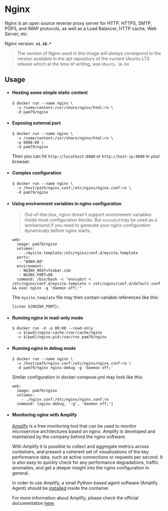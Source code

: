 # Nginx

Nginx is an open source reverse proxy server for HTTP, HTTPS, SMTP, POP3, and IMAP protocols, as well as a Load Balancer, HTTP cache, Web Server, etc.

Nginx version:  **`v1.10.*`**

> The version of Nginx used in this image will always correspond to the version available in the apt repository of the current Ubuntu LTS release which at the time of writing, was `Ubuntu 16.04`

## Usage

* #### Hosting some simple static content

  ```shell
  $ docker run --name nginx \
    -v /some/content:/usr/share/nginx/html:ro \
    -d pam79/nginx
  ```

* #### Exposing external port

  ```shell
  $ docker run --name nginx \
    -v /some/content:/usr/share/nginx/html:ro \
    -p 8080:80 \
    -d pam79/nginx
  ```

  Then you can hit `http://localhost:8080` or `http://host-ip:8080` in your browser.

* #### Complex configuration
  ```shell
  $ docker run --name nginx \
    -v /host/path/nginx.conf:/etc/nginx/nginx.conf:ro \
    -d pam79/nginx
  ```

* #### Using environment variables in nginx configuration

  > Out-of-the-box, nginx doesn't support environment variables inside most configuration blocks. But `envsubst`may be used as a workaround if you need to generate your nginx configuration dynamically before nginx starts.

  ```shell
  web:
    image: pam79/nginx
    volumes:
     - ./mysite.template:/etc/nginx/conf.d/mysite.template
    ports:
     - "8080:80"
    environment:
     - NGINX_HOST=foobar.com
     - NGINX_PORT=80
    command: /bin/bash -c "envsubst < /etc/nginx/conf.d/mysite.template > /etc/nginx/conf.d/default.conf && exec nginx -g 'daemon off;'"
  ```

  The `mysite.template` file may then contain variable references like this:

  `listen ${NGINX_PORT};`

* #### Running nginx in read-only mode

  ```shell
  $ docker run -d -p 80:80 --read-only 
    -v $(pwd)/nginx-cache:/var/cache/nginx 
    -v $(pwd)/nginx-pid:/var/run pam79/nginx
  ```

* #### Running nginx in debug mode

  ```shell
  $ docker run --name nginx \
    -v /host/path/nginx.conf:/etc/nginx/nginx.conf:ro \
    -d pam79/nginx nginx-debug -g 'daemon off;'
  ```

  Similar configuration in docker-compose.yml may look like this:
  ```shell
  web:
    image: pam79/nginx
    volumes:
      - ./nginx.conf:/etc/nginx/nginx.conf:ro
    command: [nginx-debug, '-g', 'daemon off;']
  ```

* #### Monitoring nginx with Amplify

  [Amplify](https://amplify.nginx.com/signup/) is a free monitoring tool that can be used to monitor microservice architectures based on nginx. Amplify is developed and maintained by the company behind the nginx software.

  With Amplify it is possible to collect and aggregate metrics across containers, and present a coherent set of visualizations of the key performance data, such as active connections or requests per second. It is also easy to quickly check for any performance degradations, traffic anomalies, and get a deeper insight into the nginx configuration in general.

  In order to use Amplify, a small Python-based agent software (Amplify Agent) should be [installed](https://github.com/nginxinc/docker-nginx-amplify) inside the container.

  For more information about Amplify, please check the official documentation [here](https://github.com/nginxinc/nginx-amplify-doc).
